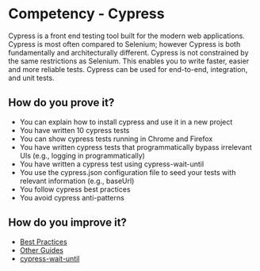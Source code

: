# Competency - Cypress

Cypress is a front end testing tool built for the modern web applications. Cypress is most often compared to Selenium; however Cypress is both fundamentally and architecturally different. Cypress is not constrained by the same restrictions as Selenium. This enables you to write faster, easier and more reliable tests. Cypress can be used for end-to-end, integration, and unit tests.

## How do you prove it?

* You can explain how to install cypress and use it in a new project
* You have written 10 cypress tests
* You can show cypress tests running in Chrome and Firefox
* You have written cypress tests that programmatically bypass irrelevant UIs (e.g., logging in programmatically)
* You have written a cypress test using cypress-wait-until
* You use the cypress.json configuration file to seed your tests with relevant information (e.g., baseUrl)
* You follow cypress best practices
* You avoid cypress anti-patterns

## How do you improve it?

* [Best Practices](https://docs.cypress.io/guides/references/best-practices.html)
* [Other Guides](https://docs.cypress.io/guides)
* [cypress-wait-until](https://www.npmjs.com/package/cypress-wait-until)
